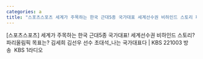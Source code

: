 ```yaml
---
categories: a
title: "스포츠스포츠 세계가 주목하는 한국 근대5종 국가대표 세계선수권 비하인드 스토리 파리올림픽 목표는 김세희 김선우 선수 초대석나는 국가대표다  KBS 221003 방송  KBS 1라디오"
---
```

[스포츠스포츠] 세계가 주목하는 한국 근대5종 국가대표! 세계선수권 비하인드 스토리? 파리올림픽 목표는? 김세희 김선우 선수 초대석_나는 국가대표다 | KBS 221003 방송&nbsp;&nbsp;KBS 1라디오
